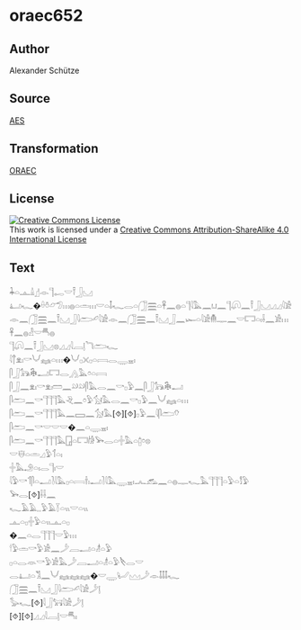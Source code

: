 # oraec652

## Author

Alexander Schütze

## Source

[AES](https://github.com/simondschweitzer/aes)

## Transformation

[ORAEC](https://oraec.github.io/)

## License

<a rel="license" href="http://creativecommons.org/licenses/by-sa/4.0/"><img alt="Creative Commons License" style="border-width:0" src="https://i.creativecommons.org/l/by-sa/4.0/88x31.png" /></a><br />This work is licensed under a <a rel="license" href="http://creativecommons.org/licenses/by-sa/4.0/">Creative Commons Attribution-ShareAlike 4.0 International License</a>

## Text

𓇓𓏏𓊵𓏙𓊨𓁹𓊹𓉻𓎟𓍋𓃀𓈋<br>
𓂞𓆑�𓏐𓏊𓃿𓅿𓏥𓐍𓏏𓏛𓏥𓎟𓏏𓄤𓆑𓂋𓏏𓃂𓈗𓏏𓋹𓈖𓐍𓏏𓊹𓇋𓅓𓈖𓂓𓈖𓊹𓋨𓈖𓍋𓃀𓈋𓈎𓈎𓇋𓀀𓁹𓈖𓃂𓈗𓈖𓍋𓈋𓃀𓇋𓂧𓄔𓇋𓀀𓁹𓈖𓃂𓈗𓈖𓍋𓈋𓃀𓈖𓆱𓏏𓇋𓀀𓄟𓊃𓈖𓎟𓉐𓏏𓏤𓌢𓈖𓀀𓏥𓋹𓈖𓐍𓁐𓎟𓄪𓐍<br>
𓊹𓋨𓈖𓍋𓃀𓈋𓊖𓈎𓈎𓇋𓐙𓊤𓆓𓂧𓆑<br>
𓇋𓐩𓁷𓏤𓎡𓄋𓈐𓏏𓏥�𓄋𓊪𓏴𓊪𓏏𓇯𓂋𓇾𓈇𓏤<br>
𓋴𓃀𓃥𓇗𓂝𓉐𓂋𓂻𓅓𓏌𓏏𓇯<br>
𓋴𓃀𓈖𓁷𓏤𓎡𓁷𓏤𓏠𓈖𓄖𓄖𓋴𓅓𓂋𓈖𓎡𓊪𓅱𓈖𓋴𓃀𓃥𓇗𓂝<br>
𓋴𓂧𓈖𓎡𓊹𓊹𓊹𓅓𓂙𓈖𓏌𓅱𓃩𓅓𓂋𓈖𓎡𓊪𓅱𓈖𓄋𓈐𓏏𓏥<br>
𓋴𓂧𓈖𓎡𓊹𓊹𓊹𓅓𓈖𓈙𓈖𓃩𓅓[⯑][⯑]𓊪𓅱𓈖𓇋𓋴𓂧𓄣<br>
𓋴𓂧𓈖𓎡𓎟𓎟𓎟�𓈖𓏏𓇾𓈇𓏤<br>
𓋴𓂧𓈖𓎡𓊹𓊹𓊹𓅓𓉗𓏏𓉐𓀙𓅨𓂋𓏏𓏶𓅓𓏏𓉺𓏌𓊖<br>
𓎟𓄬𓏏𓏛𓈎𓅱𓄊𓏏𓏤<br>
𓏶𓅓𓄂𓏏𓏤𓂋𓊹𓏤𓎟<br>
𓇋𓅱𓎡𓄊𓋴𓏏𓂝𓍘𓇋𓅓𓊪𓏏𓇯𓌂𓏤𓂝𓍘𓇋𓅓𓇾𓈇𓏤𓂜𓃹𓈖𓏏𓐍𓊃𓆑𓅓𓊹𓊹𓊹𓏏𓅱𓏏𓀾𓅱<br>
𓅨𓂋[⯑]𓌢𓌢𓈖<br>
𓆑𓄿𓄿𓈒𓈒𓅱𓄿𓇅𓏏𓏭𓎟𓏏𓏭<br>
𓊵𓏏𓊪𓏶𓅱𓏏𓏭𓊵𓏏𓊪<br>
�𓈖𓏏𓂋𓊹𓊹𓊹𓎟𓅱𓏥<br>
𓎗𓅱𓏛𓎡𓅱𓀀𓈖𓌳𓐙𓂝𓏏𓁦𓏏𓅱<br>
𓊪𓏏𓂋𓁺𓎡𓅱𓀀𓅓𓌳𓐙𓂝𓏏𓁦𓏏𓅱𓌸𓂋𓎟<br>
𓂋𓂞𓏏𓀢𓈖𓄋𓈐𓈐𓈐�𓎟𓇾𓂦𓈉𓌳𓁹𓄤𓄤𓄤𓆑<br>
𓃂𓈗𓈖𓍋𓈋𓃀𓇋𓂧𓄔𓇋𓀀𓌳𓊤<br>
𓅭𓆑[⯑]𓇋𓃀𓃙𓇋𓀀𓌳𓊤<br>
[⯑][⯑]𓈎𓈎𓇋𓐙𓊤𓎟𓄪𓏤<br>
